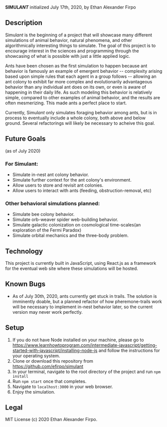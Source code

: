 __SIMUL*ANT*__
initialized July 17th, 2020, by Ethan Alexander Firpo

## Description

Simul*ant* is the beginning of a project that will showcase many different simulations of animal behavior, natural phenomena, and other algorithmically interesting things to simulate. The goal of this project is to encourage interest in the sciences and programming through the showcasing of what is possible with just a little applied logic.

Ants have been chosen as the first simulation to happen because ant behavior is famously an example of emergent behavior -- complexity arising based upon simple rules that each agent in a group follows -- allowing an ant colony to exhibit far more complex and evolutionarily advantageous behavior than any individual ant does on its own, or even is aware of happening in their daily life. As such modeling this behavior is relatively simple, compared to other examples of animal behavior, and the results are often mesmerizing. This made ants a perfect place to start.

Currently, Simul*ant* only simulates foraging behavior among ants, but is in process to eventually include a whole colony, both above and below ground. Several refactorings will likely be necessary to acheive this goal.

## Future Goals
(as of July 2020)
### For Simulant:
- Simulate in-nest ant colony behavior.
- Simulate further context for the ant colony's environment.
- Allow users to store and revisit ant colonies.
- Allow users to interact with ants (feeding, obstruction-removal, etc)

### Other behavioral simulations planned:
- Simulate bee colony behavior.
- Simulate orb-weaver spider web-building behavior.
- Simulate galactic colonization on cosmological time-scales(an exploration of the Fermi Paradox)
- Simulate orbital mechanics and the three-body problem.

## Technology

This project is currently built in JavaScript, using React.js as a framework for the eventual web site where these simulations will be hosted.

## Known Bugs

- As of July 30th, 2020, ants currently get stuck in trails. The solution is imminently doable, but a planned refactor of how pheremone-trails work will be necessary to implement in-nest behavior later, so the current version may never work perfectly.

## Setup

1. If you do not have Node installed on your machine, please go to https://www.learnhowtoprogram.com/intermediate-javascript/getting-started-with-javascript/installing-node-js and follow the instructions for your operating system.
2. Clone or download this repository from https://github.com/efirpo/simulant
3. In your terminal, navigate to the root directory of the project and run `npm install`
4. Run `npm start` once that completes.
5. Navigate to `localhost:3000` in your web browser.
6. Enjoy the simulation.

## Legal

MIT License (c) 2020 Ethan Alexander Firpo.
